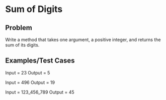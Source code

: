 # Sum of Digits

## Problem

Write a method that takes one argument, a positive integer, and 
returns the sum of its digits.

## Examples/Test Cases

Input = 23
Output = 5

Input = 496
Output = 19

Input = 123_456_789
Output = 45
